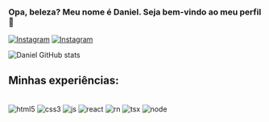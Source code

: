 ### Opa, beleza? Meu nome é Daniel. Seja bem-vindo ao meu perfil  👋

[![Instagram](https://img.shields.io/badge/LinkedIn-0077B5?style=for-the-badge&logo=linkedin&logoColor=white)](https://linkedin.com/in/daniel-motta-baa76a176/)
[![Instagram](https://img.shields.io/badge/Instagram-E4405F?style=for-the-badge&logo=instagram&logoColor=white)](https://instagram.com/motta_dan)


![Daniel GitHub stats](https://github-readme-stats.vercel.app/api?username=danielmottaa&show_icons=true&theme=dracula)


## Minhas experiências:

<div style="display: inline_block"><br />
  <img align="center" alt="html5" src="https://img.shields.io/badge/HTML5-E34F26?style=for-the-badge&logo=html5&logoColor=white" />
  <img align="center" alt="css3" src="https://img.shields.io/badge/CSS3-1572B6?style=for-the-badge&logo=css3&logoColor=white" />
  <img align="center" alt="js" src="https://img.shields.io/badge/JavaScript-F7DF1E?style=for-the-badge&logo=javascript&logoColor=blacke" />
  <img align="center" alt="react" src="https://img.shields.io/badge/React-20232A?style=for-the-badge&logo=react&logoColor=61DAFB" />
  <img align="center" alt="rn" src="https://img.shields.io/badge/React_Native-20232A?style=for-the-badge&logo=react&logoColor=61DAFB" />
  <img align="center" alt="tsx" src="https://img.shields.io/badge/TypeScript-007ACC?style=for-the-badge&logo=typescript&logoColor=white" />
  <img align="center" alt="node" src="https://img.shields.io/badge/Node.js-43853D?style=for-the-badge&logo=node.js&logoColor=white" />
</div>
